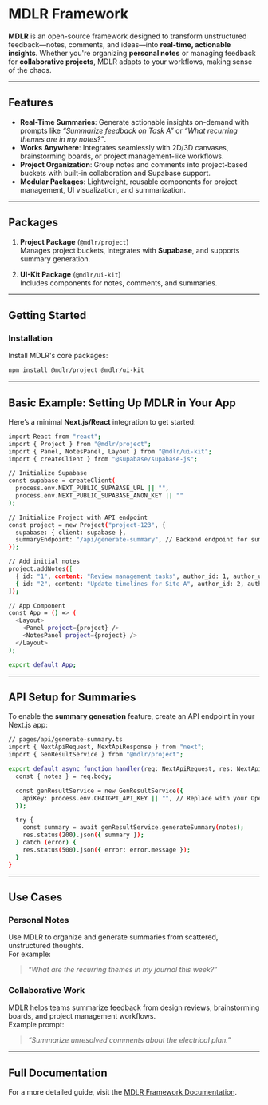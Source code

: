 # **MDLR Framework**

**MDLR** is an open-source framework designed to transform unstructured feedback—notes, comments, and ideas—into **real-time, actionable insights**. Whether you're organizing **personal notes** or managing feedback for **collaborative projects**, MDLR adapts to your workflows, making sense of the chaos.

---

## **Features**

- **Real-Time Summaries**: Generate actionable insights on-demand with prompts like _“Summarize feedback on Task A”_ or _“What recurring themes are in my notes?”_.
- **Works Anywhere**: Integrates seamlessly with 2D/3D canvases, brainstorming boards, or project management-like workflows.
- **Project Organization**: Group notes and comments into project-based buckets with built-in collaboration and Supabase support.
- **Modular Packages**: Lightweight, reusable components for project management, UI visualization, and summarization.

---

## **Packages**

1. **Project Package** (`@mdlr/project`)  
   Manages project buckets, integrates with **Supabase**, and supports summary generation.

2. **UI-Kit Package** (`@mdlr/ui-kit`)  
   Includes components for notes, comments, and summaries.

---

## **Getting Started**

### **Installation**

Install MDLR's core packages:

```bash
npm install @mdlr/project @mdlr/ui-kit
```

---

## Basic Example: Setting Up MDLR in Your App

Here’s a minimal **Next.js/React** integration to get started:

```bash
import React from "react";
import { Project } from "@mdlr/project";
import { Panel, NotesPanel, Layout } from "@mdlr/ui-kit";
import { createClient } from "@supabase/supabase-js";

// Initialize Supabase
const supabase = createClient(
  process.env.NEXT_PUBLIC_SUPABASE_URL || "",
  process.env.NEXT_PUBLIC_SUPABASE_ANON_KEY || ""
);

// Initialize Project with API endpoint
const project = new Project("project-123", {
  supabase: { client: supabase },
  summaryEndpoint: "/api/generate-summary", // Backend endpoint for summaries
});

// Add initial notes
project.addNotes([
  { id: "1", content: "Review management tasks", author_id: 1, author_username: "John Doe", created_at: "2023-10-01" },
  { id: "2", content: "Update timelines for Site A", author_id: 2, author_username: "Jane Smith", created_at: "2023-10-01" },
]);

// App Component
const App = () => (
  <Layout>
    <Panel project={project} />
    <NotesPanel project={project} />
  </Layout>
);

export default App;
```

---

## API Setup for Summaries

To enable the **summary generation** feature, create an API endpoint in your Next.js app:

```bash
// pages/api/generate-summary.ts
import { NextApiRequest, NextApiResponse } from "next";
import { GenResultService } from "@mdlr/project";

export default async function handler(req: NextApiRequest, res: NextApiResponse) {
  const { notes } = req.body;

  const genResultService = new GenResultService({
    apiKey: process.env.CHATGPT_API_KEY || "", // Replace with your OpenAI key
  });

  try {
    const summary = await genResultService.generateSummary(notes);
    res.status(200).json({ summary });
  } catch (error) {
    res.status(500).json({ error: error.message });
  }
}
```

---

## **Use Cases**

### **Personal Notes**

Use MDLR to organize and generate summaries from scattered, unstructured thoughts.  
For example:

> _“What are the recurring themes in my journal this week?”_

### **Collaborative Work**

MDLR helps teams summarize feedback from design reviews, brainstorming boards, and project management workflows.  
Example prompt:

> _“Summarize unresolved comments about the electrical plan.”_

---

## **Full Documentation**
For a more detailed guide, visit the [MDLR Framework Documentation](https://www.mdlr.app/).